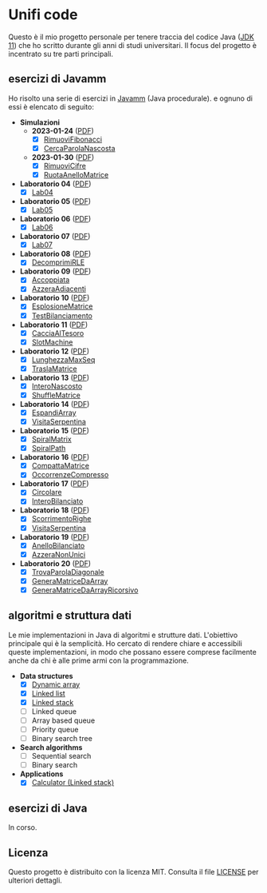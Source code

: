 # Unifi code

Questo è il mio progetto personale per tenere traccia del codice
Java ([JDK 11](https://adoptium.net/temurin/releases/?variant=openjdk11)) che ho scritto durante gli anni di
studi
universitari. Il focus del progetto è incentrato su tre parti principali.

## esercizi di Javamm

Ho risolto una serie di esercizi in [Javamm](https://github.com/LorenzoBettini/javamm) (Java procedurale). e ognuno di
essi è elencato di seguito:

- **Simulazioni**
    - **2023-01-24** ([PDF](./javamm-exercises/src/main/java/com/github/lorenzoyang/simulazioni/prova2023_01_24/20230124%20-%20Terza%20Simulazione%20PI%20-%20finale.pdf))
      - [x] [RimuoviFibonacci](./javamm-exercises/src/main/java/com/github/lorenzoyang/simulazioni/prova2023_01_24/RimuoviFibonacci.java)
      - [x] [CercaParolaNascosta](./javamm-exercises/src/main/java/com/github/lorenzoyang/simulazioni/prova2023_01_24/CercaParolaNascosta.java)
    - **2023-01-30** ([PDF](./javamm-exercises/src/main/java/com/github/lorenzoyang/simulazioni/prova2023_01_30/2023-01-30%20(PI%20Java--)%20-%20finale.pdf))
      - [x] [RimuoviCifre](./javamm-exercises/src/main/java/com/github/lorenzoyang/simulazioni/prova20230130/RimuoviCifre.java)
      - [x] [RuotaAnelloMatrice](./javamm-exercises/src/main/java/com/github/lorenzoyang/simulazioni/prova20230130/RuotaAnelloMatrice.java)
- **Laboratorio 04** ([PDF](./javamm-exercises/src/main/java/com/github/lorenzoyang/lab04/Lab04.pdf))
    - [x] [Lab04](./javamm-exercises/src/main/java/com/github/lorenzoyang/lab04/Lab04.java)
- **Laboratorio 05** ([PDF](./javamm-exercises/src/main/java/com/github/lorenzoyang/lab05/Lab05.pdf))
    - [x] [Lab05](./javamm-exercises/src/main/java/com/github/lorenzoyang/lab05/Lab05.java)
- **Laboratorio 06** ([PDF](./javamm-exercises/src/main/java/com/github/lorenzoyang/lab06/Lab06.pdf))
    - [x] [Lab06](./javamm-exercises/src/main/java/com/github/lorenzoyang/lab06/Lab06.java)
- **Laboratorio 07** ([PDF](./javamm-exercises/src/main/java/com/github/lorenzoyang/lab07/Lab07.pdf))
    - [x] [Lab07](./javamm-exercises/src/main/java/com/github/lorenzoyang/lab07/Lab07.java)
- **Laboratorio 08** ([PDF](./javamm-exercises/src/main/java/com/github/lorenzoyang/lab08/2020-02-05%20(prima%20PI%20-%20es%201).pdf))
    - [x] [DecomprimiRLE](./javamm-exercises/src/main/java/com/github/lorenzoyang/lab08/DecomprimiRLE.java)
- **Laboratorio 09** ([PDF](./javamm-exercises/src/main/java/com/github/lorenzoyang/lab09/2021-01-12%20(simulazione%20prova%20intermedia)%20-%20v00.pdf))
    - [x] [Accoppiata](./javamm-exercises/src/main/java/com/github/lorenzoyang/lab09/Accoppiata.java)
    - [x] [AzzeraAdiacenti](./javamm-exercises/src/main/java/com/github/lorenzoyang/lab09/AzzeraAdiacenti.java)
- **Laboratorio 10** ([PDF](./javamm-exercises/src/main/java/com/github/lorenzoyang/lab10/2021-01-19%20(simulazione%20prova%20intermedia)%20-%20v01.pdf))
    - [x] [EsplosioneMatrice](./javamm-exercises/src/main/java/com/github/lorenzoyang/lab10/EsplosioneMatrice.java)
    - [x] [TestBilanciamento](./javamm-exercises/src/main/java/com/github/lorenzoyang/lab10/TestBilanciamento.java)
- **Laboratorio 11** ([PDF](./javamm-exercises/src/main/java/com/github/lorenzoyang/lab11/20230112%20-%20Prima%20Simulazione%20PI%20-%20finale.pdf))
    - [x] [CacciaAlTesoro](./javamm-exercises/src/main/java/com/github/lorenzoyang/lab11/CacciaAlTesoro.java)
    - [x] [SlotMachine](./javamm-exercises/src/main/java/com/github/lorenzoyang/lab11/SlotMachine.java)
- **Laboratorio 12** ([PDF](./javamm-exercises/src/main/java/com/github/lorenzoyang/lab12/2020-02-19%20(secondaPI).pdf))
    - [x] [LunghezzaMaxSeq](./javamm-exercises/src/main/java/com/github/lorenzoyang/lab12/LunghezzaMaxSeq.java)
    - [x] [TraslaMatrice](./javamm-exercises/src/main/java/com/github/lorenzoyang/lab12/TraslaMatrice.java)
- **Laboratorio 13** ([PDF](./javamm-exercises/src/main/java/com/github/lorenzoyang/lab13/2022-02-08%20(prima%20PI)%20-%20finale.pdf))
    - [x] [InteroNascosto](./javamm-exercises/src/main/java/com/github/lorenzoyang/lab13/InteroNascosto.java)
    - [x] [ShuffleMatrice](./javamm-exercises/src/main/java/com/github/lorenzoyang/lab13/ShuffleMatrice.java)
- **Laboratorio 14** ([PDF](./javamm-exercises/src/main/java/com/github/lorenzoyang/lab14/Esercizi%20estratti%20da%20I%20e%20II%20Appello%20-%20AA%2020-21%20-%20finale.pdf))
    - [x] [EspandiArray](./javamm-exercises/src/main/java/com/github/lorenzoyang/lab14/EspandiArray.java)
    - [x] [VisitaSerpentina](./javamm-exercises/src/main/java/com/github/lorenzoyang/lab14/VisitaSerpentina.java)
- **Laboratorio 15** ([PDF](./javamm-exercises/src/main/java/com/github/lorenzoyang/lab15/testi%20esercizi.pdf))
    - [x] [SpiralMatrix](./javamm-exercises/src/main/java/com/github/lorenzoyang/lab15/SpiralMatrix.java)
    - [x] [SpiralPath](./javamm-exercises/src/main/java/com/github/lorenzoyang/lab15/SpiralPath.java)
- **Laboratorio 16** ([PDF](./javamm-exercises/src/main/java/com/github/lorenzoyang/lab16/Esercizi%20estratti%20da%20IV%20Appello%20e%20da%20RaccoltaEsercizi.pdf))
    - [x] [CompattaMatrice](./javamm-exercises/src/main/java/com/github/lorenzoyang/lab16/CompattaMatrice.java)
    - [x] [OccorrenzeCompresso](./javamm-exercises/src/main/java/com/github/lorenzoyang/lab16/OccorrenzeCompresso.java)
- **Laboratorio 17** ([PDF](./javamm-exercises/src/main/java/com/github/lorenzoyang/lab17/Lab17%20-%20Esercizi.pdf))
    - [x] [Circolare](./javamm-exercises/src/main/java/com/github/lorenzoyang/lab17/Circolare.java)
    - [x] [InteroBilanciato](./javamm-exercises/src/main/java/com/github/lorenzoyang/lab17/InteroBilanciato.java)
- **Laboratorio 18** ([PDF](./javamm-exercises/src/main/java/com/github/lorenzoyang/lab18/Lab18%20-%20esercizi.pdf))
    - [x] [ScorrimentoRighe](./javamm-exercises/src/main/java/com/github/lorenzoyang/lab18/ScorrimentoRighe.java)
    - [x] [VisitaSerpentina](./javamm-exercises/src/main/java/com/github/lorenzoyang/lab18/VisitaSerpentina.java)
- **Laboratorio 19** ([PDF](./javamm-exercises/src/main/java/com/github/lorenzoyang/lab19/Lab19%20-%20Esercizi.pdf))
    - [x] [AnelloBilanciato](./javamm-exercises/src/main/java/com/github/lorenzoyang/lab19/AnelloBilanciato.java)
    - [x] [AzzeraNonUnici](./javamm-exercises/src/main/java/com/github/lorenzoyang/lab19/AzzeraNonUnici.java)
- **Laboratorio 20** ([PDF](./javamm-exercises/src/main/java/com/github/lorenzoyang/lab20/Lab20%20-%20esercizi.pdf))
    - [x] [TrovaParolaDiagonale](./javamm-exercises/src/main/java/com/github/lorenzoyang/lab20/TrovaParolaDiagonale.java)
    - [x] [GeneraMatriceDaArray](./javamm-exercises/src/main/java/com/github/lorenzoyang/lab20/GeneraMatriceDaArray.java)
    - [x] [GeneraMatriceDaArrayRicorsivo](https://github.com/lorenzoyang/unifi-code/blob/75a582968aa89df38700032af5443227c78f5420/javamm-exercises/src/main/java/com/github/lorenzoyang/lab20/GeneraMatriceDaArray.java#L26-L58)

## algoritmi e struttura dati

Le mie implementazioni in Java di algoritmi e strutture dati. L'obiettivo principale qui è la semplicità. Ho cercato di
rendere chiare e accessibili queste implementazioni, in modo che possano essere comprese facilmente anche da chi è alle
prime armi con la programmazione.

- **Data structures**
    - [x] [Dynamic array](./algorithms-datastructures/src/main/java/com/github/lorenzoyang/algorithms/datastructures/DynamicArray.java)
    - [x] [Linked list](./algorithms-datastructures/src/main/java/com/github/lorenzoyang/algorithms/datastructures/LinkedList.java)
    - [x] [Linked stack](./algorithms-datastructures/src/main/java/com/github/lorenzoyang/algorithms/datastructures/LinkedStack.java)
    - [ ] Linked queue
    - [ ] Array based queue
    - [ ] Priority queue
    - [ ] Binary search tree
- **Search algorithms**
    - [ ] Sequential search
    - [ ] Binary search
- **Applications**
    - [x] [Calculator (Linked stack)](./algorithms-datastructures/src/main/java/com/github/lorenzoyang/algorithms/applications/Calculator.java)

## esercizi di Java

In corso.

## Licenza

Questo progetto è distribuito con la licenza MIT. Consulta il file [LICENSE](./LICENSE) per ulteriori dettagli.
